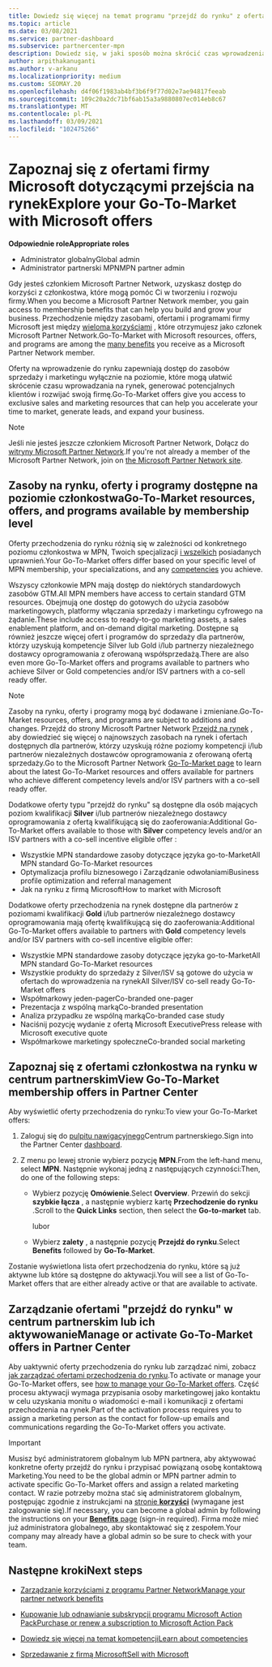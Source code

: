 ```yaml
---
title: Dowiedz się więcej na temat programu "przejdź do rynku" z ofertami firmy Microsoft
ms.topic: article
ms.date: 03/08/2021
ms.service: partner-dashboard
ms.subservice: partnercenter-mpn
description: Dowiedz się, w jaki sposób można skrócić czas wprowadzenia na rynek, generować potencjalnych klientów i rozwijać swoją firmę.
author: arpithakanuganti
ms.author: v-arkanu
ms.localizationpriority: medium
ms.custom: SEOMAY.20
ms.openlocfilehash: d4f06f1983ab4bf3b6f9f77d02e7ae94817feeab
ms.sourcegitcommit: 109c20a2dc71bf6ab15a3a9880807ec014eb8c67
ms.translationtype: MT
ms.contentlocale: pl-PL
ms.lasthandoff: 03/09/2021
ms.locfileid: "102475266"
---
```

# <a name="explore-your-go-to-market-with-microsoft-offers"></a><span data-ttu-id="a996c-103">Zapoznaj się z ofertami firmy Microsoft dotyczącymi przejścia na rynek</span><span class="sxs-lookup"><span data-stu-id="a996c-103">Explore your Go-To-Market with Microsoft offers</span></span>

<span data-ttu-id="a996c-104">**Odpowiednie role**</span><span class="sxs-lookup"><span data-stu-id="a996c-104">**Appropriate roles**</span></span>

- <span data-ttu-id="a996c-105">Administrator globalny</span><span class="sxs-lookup"><span data-stu-id="a996c-105">Global admin</span></span>
- <span data-ttu-id="a996c-106">Administrator partnerski MPN</span><span class="sxs-lookup"><span data-stu-id="a996c-106">MPN partner admin</span></span>

<span data-ttu-id="a996c-107">Gdy jesteś członkiem Microsoft Partner Network, uzyskasz dostęp do korzyści z członkostwa, które mogą pomóc Ci w tworzeniu i rozwoju firmy.</span><span class="sxs-lookup"><span data-stu-id="a996c-107">When you become a Microsoft Partner Network member, you gain access to membership benefits that can help you build and grow your business.</span></span> <span data-ttu-id="a996c-108">Przechodzenie między zasobami, ofertami i programami firmy Microsoft jest między [wieloma korzyściami](https://partner.microsoft.com/manage-your-partner-network-benefits) , które otrzymujesz jako członek Microsoft Partner Network.</span><span class="sxs-lookup"><span data-stu-id="a996c-108">Go-To-Market with Microsoft resources, offers, and programs are among the [many benefits](https://partner.microsoft.com/manage-your-partner-network-benefits) you receive as a Microsoft Partner Network member.</span></span>

<span data-ttu-id="a996c-109">Oferty na wprowadzenie do rynku zapewniają dostęp do zasobów sprzedaży i marketingu wyłącznie na poziomie, które mogą ułatwić skrócenie czasu wprowadzania na rynek, generować potencjalnych klientów i rozwijać swoją firmę.</span><span class="sxs-lookup"><span data-stu-id="a996c-109">Go-To-Market offers give you access to exclusive sales and marketing resources that can help you accelerate your time to market, generate leads, and expand your business.</span></span>

>[!NOTE]
><span data-ttu-id="a996c-110">Jeśli nie jesteś jeszcze członkiem Microsoft Partner Network, Dołącz do [witryny Microsoft Partner Network](https://partner.microsoft.com/membership).</span><span class="sxs-lookup"><span data-stu-id="a996c-110">If you're not already a member of the Microsoft Partner Network, join on [the Microsoft Partner Network site](https://partner.microsoft.com/membership).</span></span>

## <a name="go-to-market-resources-offers-and-programs-available-by-membership-level"></a><span data-ttu-id="a996c-111">Zasoby na rynku, oferty i programy dostępne na poziomie członkostwa</span><span class="sxs-lookup"><span data-stu-id="a996c-111">Go-To-Market resources, offers, and programs available by membership level</span></span>

<span data-ttu-id="a996c-112">Oferty przechodzenia do rynku różnią się w zależności od konkretnego poziomu członkostwa w MPN, Twoich specjalizacji [i wszelkich](learn-about-competencies.md) posiadanych uprawnień.</span><span class="sxs-lookup"><span data-stu-id="a996c-112">Your Go-To-Market offers differ based on your specific level of MPN membership, your specializations, and any [competencies](learn-about-competencies.md) you achieve.</span></span>

<span data-ttu-id="a996c-113">Wszyscy członkowie MPN mają dostęp do niektórych standardowych zasobów GTM.</span><span class="sxs-lookup"><span data-stu-id="a996c-113">All MPN members have access to certain standard GTM resources.</span></span> <span data-ttu-id="a996c-114">Obejmują one dostęp do gotowych do użycia zasobów marketingowych, platformy włączania sprzedaży i marketingu cyfrowego na żądanie.</span><span class="sxs-lookup"><span data-stu-id="a996c-114">These include access to ready-to-go marketing assets, a sales enablement platform, and on-demand digital marketing.</span></span> <span data-ttu-id="a996c-115">Dostępne są również jeszcze więcej ofert i programów do sprzedaży dla partnerów, którzy uzyskują kompetencje Silver lub Gold i/lub partnerzy niezależnego dostawcy oprogramowania z oferowaną współsprzedażą.</span><span class="sxs-lookup"><span data-stu-id="a996c-115">There are also even more Go-To-Market offers and programs available to partners who achieve Silver or Gold competencies and/or ISV partners with a co-sell ready offer.</span></span>

>[!NOTE]
><span data-ttu-id="a996c-116">Zasoby na rynku, oferty i programy mogą być dodawane i zmieniane.</span><span class="sxs-lookup"><span data-stu-id="a996c-116">Go-To-Market resources, offers, and programs are subject to additions and changes.</span></span> <span data-ttu-id="a996c-117">Przejdź do strony Microsoft Partner Network [Przejdź na rynek](https://partner.microsoft.com/membership/go-to-market) , aby dowiedzieć się więcej o najnowszych zasobach na rynek i ofertach dostępnych dla partnerów, którzy uzyskują różne poziomy kompetencji i/lub partnerów niezależnych dostawców oprogramowania z oferowaną ofertą sprzedaży.</span><span class="sxs-lookup"><span data-stu-id="a996c-117">Go to the Microsoft Partner Network [Go-To-Market page](https://partner.microsoft.com/membership/go-to-market) to learn about the latest Go-To-Market resources and offers available for partners who achieve different competency levels and/or ISV partners with a co-sell ready offer.</span></span>

<span data-ttu-id="a996c-118">Dodatkowe oferty typu "przejdź do rynku" są dostępne dla osób mających poziom kwalifikacji **Silver** i/lub partnerów niezależnego dostawcy oprogramowania z ofertą kwalifikującą się do zaoferowania:</span><span class="sxs-lookup"><span data-stu-id="a996c-118">Additional Go-To-Market offers available to those with **Silver** competency levels and/or an ISV partners with a co-sell incentive eligible offer :</span></span>

- <span data-ttu-id="a996c-119">Wszystkie MPN standardowe zasoby dotyczące języka go-to-Market</span><span class="sxs-lookup"><span data-stu-id="a996c-119">All MPN standard Go-To-Market resources</span></span>
- <span data-ttu-id="a996c-120">Optymalizacja profilu biznesowego i Zarządzanie odwołaniami</span><span class="sxs-lookup"><span data-stu-id="a996c-120">Business profile optimization and referral management</span></span>
- <span data-ttu-id="a996c-121">Jak na rynku z firmą Microsoft</span><span class="sxs-lookup"><span data-stu-id="a996c-121">How to market with Microsoft</span></span>

<span data-ttu-id="a996c-122">Dodatkowe oferty przechodzenia na rynek dostępne dla partnerów z poziomami kwalifikacji **Gold** i/lub partnerów niezależnego dostawcy oprogramowania mają ofertę kwalifikującą się do zaoferowania:</span><span class="sxs-lookup"><span data-stu-id="a996c-122">Additional Go-To-Market offers available to partners with **Gold** competency levels and/or ISV partners with co-sell incentive eligible offer:</span></span>

- <span data-ttu-id="a996c-123">Wszystkie MPN standardowe zasoby dotyczące języka go-to-Market</span><span class="sxs-lookup"><span data-stu-id="a996c-123">All MPN standard Go-To-Market resources</span></span>
- <span data-ttu-id="a996c-124">Wszystkie produkty do sprzedaży z Silver/ISV są gotowe do użycia w ofertach do wprowadzenia na rynek</span><span class="sxs-lookup"><span data-stu-id="a996c-124">All Silver/ISV co-sell ready Go-To-Market offers</span></span>
- <span data-ttu-id="a996c-125">Współmarkowy jeden-pager</span><span class="sxs-lookup"><span data-stu-id="a996c-125">Co-branded one-pager</span></span>
- <span data-ttu-id="a996c-126">Prezentacja z wspólną marką</span><span class="sxs-lookup"><span data-stu-id="a996c-126">Co-branded presentation</span></span>
- <span data-ttu-id="a996c-127">Analiza przypadku ze wspólną marką</span><span class="sxs-lookup"><span data-stu-id="a996c-127">Co-branded case study</span></span>
- <span data-ttu-id="a996c-128">Naciśnij pozycję wydanie z ofertą Microsoft Executive</span><span class="sxs-lookup"><span data-stu-id="a996c-128">Press release with Microsoft executive quote</span></span>
- <span data-ttu-id="a996c-129">Współmarkowe marketingy społeczne</span><span class="sxs-lookup"><span data-stu-id="a996c-129">Co-branded social marketing</span></span>

## <a name="view-go-to-market-membership-offers-in-partner-center"></a><span data-ttu-id="a996c-130">Zapoznaj się z ofertami członkostwa na rynku w centrum partnerskim</span><span class="sxs-lookup"><span data-stu-id="a996c-130">View Go-To-Market membership offers in Partner Center</span></span>

<span data-ttu-id="a996c-131">Aby wyświetlić oferty przechodzenia do rynku:</span><span class="sxs-lookup"><span data-stu-id="a996c-131">To view your Go-To-Market offers:</span></span>

1. <span data-ttu-id="a996c-132">Zaloguj się do [pulpitu nawigacyjnego](https://partner.microsoft.com/dashboard)Centrum partnerskiego.</span><span class="sxs-lookup"><span data-stu-id="a996c-132">Sign into the Partner Center [dashboard](https://partner.microsoft.com/dashboard).</span></span>

2. <span data-ttu-id="a996c-133">Z menu po lewej stronie wybierz pozycję **MPN**.</span><span class="sxs-lookup"><span data-stu-id="a996c-133">From the left-hand menu, select **MPN**.</span></span> <span data-ttu-id="a996c-134">Następnie wykonaj jedną z następujących czynności:</span><span class="sxs-lookup"><span data-stu-id="a996c-134">Then, do one of the following steps:</span></span>

   - <span data-ttu-id="a996c-135">Wybierz pozycję **Omówienie**.</span><span class="sxs-lookup"><span data-stu-id="a996c-135">Select **Overview**.</span></span> <span data-ttu-id="a996c-136">Przewiń do sekcji **szybkie łącza** , a następnie wybierz kartę **Przechodzenie do rynku** .</span><span class="sxs-lookup"><span data-stu-id="a996c-136">Scroll to the **Quick Links** section, then select the **Go-to-market** tab.</span></span>

     <span data-ttu-id="a996c-137">lub</span><span class="sxs-lookup"><span data-stu-id="a996c-137">or</span></span>

   - <span data-ttu-id="a996c-138">Wybierz **zalety** , a następnie pozycję **Przejdź do rynku**.</span><span class="sxs-lookup"><span data-stu-id="a996c-138">Select **Benefits** followed by **Go-To-Market**.</span></span>

<span data-ttu-id="a996c-139">Zostanie wyświetlona lista ofert przechodzenia do rynku, które są już aktywne lub które są dostępne do aktywacji.</span><span class="sxs-lookup"><span data-stu-id="a996c-139">You will see a list of Go-To-Market offers that are either already active or that are available to activate.</span></span>

## <a name="manage-or-activate-go-to-market-offers-in-partner-center"></a><span data-ttu-id="a996c-140">Zarządzanie ofertami "przejdź do rynku" w centrum partnerskim lub ich aktywowanie</span><span class="sxs-lookup"><span data-stu-id="a996c-140">Manage or activate Go-To-Market offers in Partner Center</span></span>

<span data-ttu-id="a996c-141">Aby uaktywnić oferty przechodzenia do rynku lub zarządzać nimi, zobacz [jak zarządzać ofertami przechodzenia do rynku](manage-your-partner-network-benefits.md#manage-go-to-market-offers).</span><span class="sxs-lookup"><span data-stu-id="a996c-141">To activate or manage your Go-To-Market offers, see [how to manage your Go-To-Market offers](manage-your-partner-network-benefits.md#manage-go-to-market-offers).</span></span> <span data-ttu-id="a996c-142">Część procesu aktywacji wymaga przypisania osoby marketingowej jako kontaktu w celu uzyskania monitu o wiadomości e-mail i komunikacji z ofertami przechodzenia na rynek.</span><span class="sxs-lookup"><span data-stu-id="a996c-142">Part of the activation process requires you to assign a marketing person as the contact for follow-up emails and communications regarding the Go-To-Market offers you activate.</span></span>

>[!IMPORTANT]
><span data-ttu-id="a996c-143">Musisz być administratorem globalnym lub MPN partnera, aby aktywować konkretne oferty przejdź do rynku i przypisać powiązaną osobę kontaktową Marketing.</span><span class="sxs-lookup"><span data-stu-id="a996c-143">You need to be the global admin or MPN partner admin to activate specific Go-To-Market offers and assign a related marketing contact.</span></span> <span data-ttu-id="a996c-144">W razie potrzeby można stać się administratorem globalnym, postępując zgodnie z instrukcjami na [stronie **korzyści**](https://partnercenter.microsoft.com/pcv/partnership/benefits) (wymagane jest zalogowanie się).</span><span class="sxs-lookup"><span data-stu-id="a996c-144">If necessary, you can become a global admin by following the instructions on your [**Benefits** page](https://partnercenter.microsoft.com/pcv/partnership/benefits) (sign-in required).</span></span> <span data-ttu-id="a996c-145">Firma może mieć już administratora globalnego, aby skontaktować się z zespołem.</span><span class="sxs-lookup"><span data-stu-id="a996c-145">Your company may already have a global admin so be sure to check with your team.</span></span>

## <a name="next-steps"></a><span data-ttu-id="a996c-146">Następne kroki</span><span class="sxs-lookup"><span data-stu-id="a996c-146">Next steps</span></span>

- [<span data-ttu-id="a996c-147">Zarządzanie korzyściami z programu Partner Network</span><span class="sxs-lookup"><span data-stu-id="a996c-147">Manage your partner network benefits</span></span>](manage-your-partner-network-benefits.md)

- [<span data-ttu-id="a996c-148">Kupowanie lub odnawianie subskrypcji programu Microsoft Action Pack</span><span class="sxs-lookup"><span data-stu-id="a996c-148">Purchase or renew a subscription to Microsoft Action Pack</span></span>](mpn-get-action-pack.md)

- [<span data-ttu-id="a996c-149">Dowiedz się więcej na temat kompetencji</span><span class="sxs-lookup"><span data-stu-id="a996c-149">Learn about competencies</span></span>](learn-about-competencies.md)

- [<span data-ttu-id="a996c-150">Sprzedawanie z firmą Microsoft</span><span class="sxs-lookup"><span data-stu-id="a996c-150">Sell with Microsoft</span></span>](https://partner.microsoft.com/membership/sell-with-microsoft)
